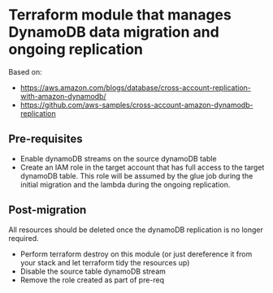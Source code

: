 # Terraform module that manages DynamoDB data migration and ongoing replication 

Based on:
* https://aws.amazon.com/blogs/database/cross-account-replication-with-amazon-dynamodb/
* https://github.com/aws-samples/cross-account-amazon-dynamodb-replication

## Pre-requisites
* Enable dynamoDB streams on the source dynamoDB table
* Create an IAM role in the target account that has full access to the target dynamoDB table. 
This role will be assumed by the glue job during the initial migration and the lambda 
during the ongoing replication.

## Post-migration
All resources should be deleted once the dynamoDB replication is no longer required. 
* Perform terraform destroy on this module (or just dereference it from your stack and 
let terraform tidy the resources up)
* Disable the source table dynamoDB stream
* Remove the role created as part of pre-req 
